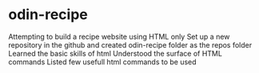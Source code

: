 # odin-recipe
Attempting to build a recipe website using HTML only
Set up a new repository in the github and created odin-recipe folder as the repos folder
Learned the basic skills of html 
Understood the surface of HTML commands
Listed few usefull html commands to be used 